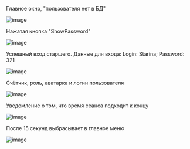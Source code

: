 Главное окно, "пользователя нет в БД"

![image](https://user-images.githubusercontent.com/90379312/204084066-3b80529d-ca7d-4965-a5a1-a27f2b0bbc98.png)

Нажатая кнопка "ShowPassword"

![image](https://user-images.githubusercontent.com/90379312/204084141-0e9eadc1-3b58-49fb-8c19-b5f8619eb3a5.png)

Успешный вход старшего. Данные для входа: Login: Starina; Password: 321

![image](https://user-images.githubusercontent.com/90379312/204084267-2700d768-3c77-4b50-935a-f49db126c9ae.png)

Счётчик, роль, аватарка и логин пользователя

![image](https://user-images.githubusercontent.com/90379312/204084318-0a995ee2-a218-418c-af29-e091d68f187e.png)

Уведомление о том, что время сеанса подходит к концу

![image](https://user-images.githubusercontent.com/90379312/204084332-49d48377-ccf4-4f24-9f83-721efdc6db38.png)

После 15 секунд выбрасывает в главное меню

![image](https://user-images.githubusercontent.com/90379312/204084361-e8a9143e-fe37-4030-847f-357dbe52cf2e.png)
